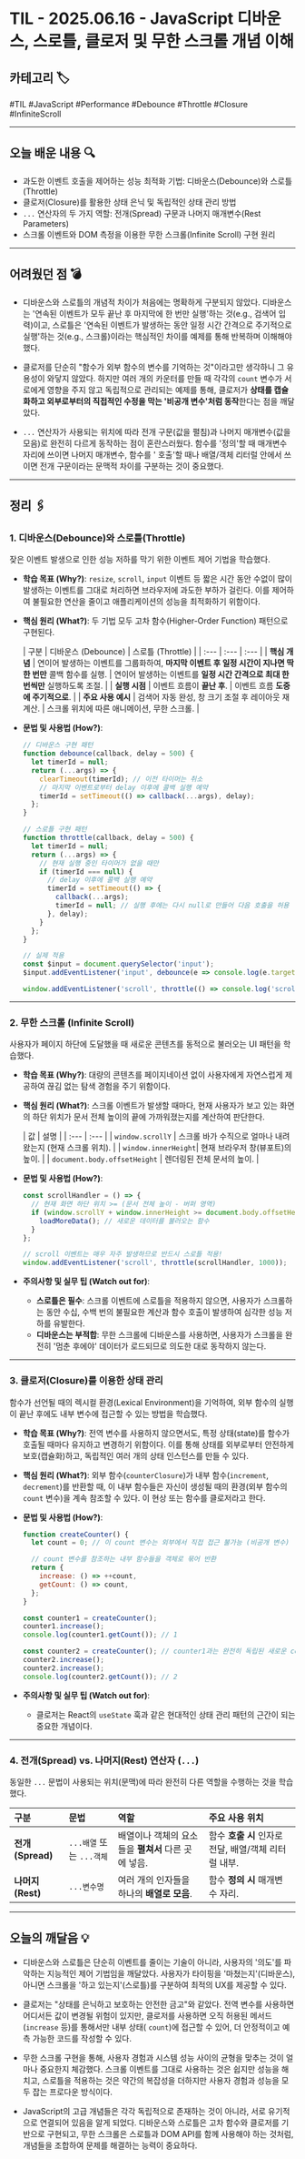 # TIL - 2025.06.16 - JavaScript 디바운스, 스로틀, 클로저 및 무한 스크롤 개념 이해

## 카테고리 🏷️

#TIL #JavaScript #Performance #Debounce #Throttle #Closure #InfiniteScroll

---

## 오늘 배운 내용 🔍

- 과도한 이벤트 호출을 제어하는 성능 최적화 기법: 디바운스(Debounce)와 스로틀(Throttle)
- 클로저(Closure)를 활용한 상태 은닉 및 독립적인 상태 관리 방법
- `...` 연산자의 두 가지 역할: 전개(Spread) 구문과 나머지 매개변수(Rest Parameters)
- 스크롤 이벤트와 DOM 측정을 이용한 무한 스크롤(Infinite Scroll) 구현 원리

---

## 어려웠던 점 💣

* 디바운스와 스로틀의 개념적 차이가 처음에는 명확하게 구분되지 않았다. 디바운스는 '연속된 이벤트가 모두 끝난 후 마지막에 한 번만 실행'하는 것(e.g., 검색어 입력)이고, 스로틀은 '연속된 이벤트가 발생하는
  동안 일정 시간 간격으로 주기적으로 실행'하는 것(e.g., 스크롤)이라는 핵심적인 차이를 예제를 통해 반복하며 이해해야 했다.

* 클로저를 단순히 "함수가 외부 함수의 변수를 기억하는 것"이라고만 생각하니 그 유용성이 와닿지 않았다. 하지만 여러 개의 카운터를 만들 때 각각의 `count` 변수가 서로에게 영향을 주지 않고 독립적으로
  관리되는 예제를 통해, 클로저가 **상태를 캡슐화하고 외부로부터의 직접적인 수정을 막는 '비공개 변수'처럼 동작**한다는 점을 깨달았다.

* `...` 연산자가 사용되는 위치에 따라 전개 구문(값을 펼침)과 나머지 매개변수(값을 모음)로 완전히 다르게 동작하는 점이 혼란스러웠다. 함수를 '정의'할 때 매개변수 자리에 쓰이면 나머지 매개변수, 함수를 '
  호출'할 때나 배열/객체 리터럴 안에서 쓰이면 전개 구문이라는 문맥적 차이를 구분하는 것이 중요했다.

---

## 정리 🖇️

### 1. 디바운스(Debounce)와 스로틀(Throttle)

잦은 이벤트 발생으로 인한 성능 저하를 막기 위한 이벤트 제어 기법을 학습했다.

* **학습 목표 (Why?)**:
  `resize`, `scroll`, `input` 이벤트 등 짧은 시간 동안 수없이 많이 발생하는 이벤트를 그대로 처리하면 브라우저에 과도한 부하가 걸린다. 이를 제어하여 불필요한 연산을 줄이고 애플리케이션의
  성능을 최적화하기 위함이다.

* **핵심 원리 (What?)**:
  두 기법 모두 고차 함수(Higher-Order Function) 패턴으로 구현된다.

  | 구분 | 디바운스 (Debounce) | 스로틀 (Throttle) |
      | :--- | :--- | :--- |
  | **핵심 개념** | 연이어 발생하는 이벤트를 그룹화하여, **마지막 이벤트 후 일정 시간이 지나면 딱 한 번만** 콜백 함수를 실행. | 연이어 발생하는 이벤트를 **일정 시간 간격으로 최대 한 번씩만** 실행하도록 조절. |
  | **실행 시점** | 이벤트 흐름이 **끝난 후**. | 이벤트 흐름 **도중에 주기적으로**. |
  | **주요 사용 예시** | 검색어 자동 완성, 창 크기 조절 후 레이아웃 재계산. | 스크롤 위치에 따른 애니메이션, 무한 스크롤. |

* **문법 및 사용법 (How?)**:
  ```javascript
  // 디바운스 구현 패턴
  function debounce(callback, delay = 500) {
    let timerId = null;
    return (...args) => {
      clearTimeout(timerId); // 이전 타이머는 취소
      // 마지막 이벤트로부터 delay 이후에 콜백 실행 예약
      timerId = setTimeout(() => callback(...args), delay);
    };
  }

  // 스로틀 구현 패턴
  function throttle(callback, delay = 500) {
    let timerId = null;
    return (...args) => {
      // 현재 실행 중인 타이머가 없을 때만
      if (timerId === null) {
        // delay 이후에 콜백 실행 예약
        timerId = setTimeout(() => {
          callback(...args);
          timerId = null; // 실행 후에는 다시 null로 만들어 다음 호출을 허용
        }, delay);
      }
    };
  }

  // 실제 적용
  const $input = document.querySelector('input');
  $input.addEventListener('input', debounce(e => console.log(e.target.value), 300));

  window.addEventListener('scroll', throttle(() => console.log('scrolling!'), 1000));
  ```

---

### 2. 무한 스크롤 (Infinite Scroll)

사용자가 페이지 하단에 도달했을 때 새로운 콘텐츠를 동적으로 불러오는 UI 패턴을 학습했다.

* **학습 목표 (Why?)**:
  대량의 콘텐츠를 페이지네이션 없이 사용자에게 자연스럽게 제공하여 끊김 없는 탐색 경험을 주기 위함이다.

* **핵심 원리 (What?)**:
  스크롤 이벤트가 발생할 때마다, 현재 사용자가 보고 있는 화면의 하단 위치가 문서 전체 높이의 끝에 가까워졌는지를 계산하여 판단한다.

  | 값 | 설명 |
      | :--- | :--- |
  | `window.scrollY` | 스크롤 바가 수직으로 얼마나 내려왔는지 (현재 스크롤 위치). |
  | `window.innerHeight`| 현재 브라우저 창(뷰포트)의 높이. |
  | `document.body.offsetHeight` | 렌더링된 전체 문서의 높이. |

* **문법 및 사용법 (How?)**:
  ```javascript
  const scrollHandler = () => {
    // 현재 화면 하단 위치 >= (문서 전체 높이 - 버퍼 영역)
    if (window.scrollY + window.innerHeight >= document.body.offsetHeight - 100) {
      loadMoreData(); // 새로운 데이터를 불러오는 함수
    }
  };

  // scroll 이벤트는 매우 자주 발생하므로 반드시 스로틀 적용!
  window.addEventListener('scroll', throttle(scrollHandler, 1000));
  ```

* **주의사항 및 실무 팁 (Watch out for)**:
    * **스로틀은 필수**: 스크롤 이벤트에 스로틀을 적용하지 않으면, 사용자가 스크롤하는 동안 수십, 수백 번의 불필요한 계산과 함수 호출이 발생하여 심각한 성능 저하를 유발한다.
    * **디바운스는 부적합**: 무한 스크롤에 디바운스를 사용하면, 사용자가 스크롤을 완전히 '멈춘 후에야' 데이터가 로드되므로 의도한 대로 동작하지 않는다.

---

### 3. 클로저(Closure)를 이용한 상태 관리

함수가 선언될 때의 렉시컬 환경(Lexical Environment)을 기억하여, 외부 함수의 실행이 끝난 후에도 내부 변수에 접근할 수 있는 방법을 학습했다.

* **학습 목표 (Why?)**:
  전역 변수를 사용하지 않으면서도, 특정 상태(state)를 함수가 호출될 때마다 유지하고 변경하기 위함이다. 이를 통해 상태를 외부로부터 안전하게 보호(캡슐화)하고, 독립적인 여러 개의 상태 인스턴스를 만들 수
  있다.

* **핵심 원리 (What?)**:
  외부 함수(`counterClosure`)가 내부 함수(`increment`, `decrement`)를 반환할 때, 이 내부 함수들은 자신이 생성될 때의 환경(외부 함수의 `count` 변수)을 계속 참조할 수
  있다. 이 현상 또는 함수를 클로저라고 한다.

* **문법 및 사용법 (How?)**:
  ```javascript
  function createCounter() {
    let count = 0; // 이 count 변수는 외부에서 직접 접근 불가능 (비공개 변수)

    // count 변수를 참조하는 내부 함수들을 객체로 묶어 반환
    return {
      increase: () => ++count,
      getCount: () => count,
    };
  }

  const counter1 = createCounter();
  counter1.increase();
  console.log(counter1.getCount()); // 1

  const counter2 = createCounter(); // counter1과는 완전히 독립된 새로운 count 변수를 가짐
  counter2.increase();
  counter2.increase();
  console.log(counter2.getCount()); // 2
  ```

* **주의사항 및 실무 팁 (Watch out for)**:
    * 클로저는 React의 `useState` 훅과 같은 현대적인 상태 관리 패턴의 근간이 되는 중요한 개념이다.

---

### 4. 전개(Spread) vs. 나머지(Rest) 연산자 (`...`)

동일한 `...` 문법이 사용되는 위치(문맥)에 따라 완전히 다른 역할을 수행하는 것을 학습했다.

| 구분 | 문법 | 역할 | 주요 사용 위치 |
| :--- | :--- | :--- | :--- |
| **전개(Spread)** | `...배열` 또는 `...객체` | 배열이나 객체의 요소들을 **펼쳐서** 다른 곳에 넣음. | 함수 **호출 시** 인자로 전달, 배열/객체 리터럴 내부. |
| **나머지(Rest)** | `...변수명` | 여러 개의 인자들을 하나의 **배열로 모음**. | 함수 **정의 시** 매개변수 자리. |

---

## 오늘의 깨달음 💡

* 디바운스와 스로틀은 단순히 이벤트를 줄이는 기술이 아니라, 사용자의 '의도'를 파악하는 지능적인 제어 기법임을 깨달았다. 사용자가 타이핑을 '마쳤는지'(디바운스), 아니면 스크롤을 '하고 있는지'(스로틀)를
  구분하여 최적의 UX를 제공할 수 있다.

* 클로저는 "상태를 은닉하고 보호하는 안전한 금고"와 같았다. 전역 변수를 사용하면 어디서든 값이 변경될 위험이 있지만, 클로저를 사용하면 오직 허용된 메서드(`increase` 등)를 통해서만 내부 상태(
  `count`)에 접근할 수 있어, 더 안정적이고 예측 가능한 코드를 작성할 수 있다.

* 무한 스크롤 구현을 통해, 사용자 경험과 시스템 성능 사이의 균형을 맞추는 것이 얼마나 중요한지 체감했다. 스크롤 이벤트를 그대로 사용하는 것은 쉽지만 성능을 해치고, 스로틀을 적용하는 것은 약간의 복잡성을
  더하지만 사용자 경험과 성능을 모두 잡는 프로다운 방식이다.

* JavaScript의 고급 개념들은 각각 독립적으로 존재하는 것이 아니라, 서로 유기적으로 연결되어 있음을 알게 되었다. 디바운스와 스로틀은 고차 함수와 클로저를 기반으로 구현되고, 무한 스크롤은 스로틀과 DOM
  API를 함께 사용해야 하는 것처럼, 개념들을 조합하여 문제를 해결하는 능력이 중요하다.